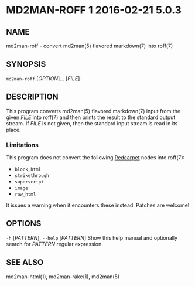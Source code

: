# MD2MAN-ROFF 1                   2016-02-21                            5.0.3

## NAME

md2man-roff - convert md2man(5) flavored markdown(7) into roff(7)

## SYNOPSIS

`md2man-roff` [*OPTION*]... [*FILE*]

## DESCRIPTION

This program converts md2man(5) flavored markdown(7) input from the given
*FILE* into roff(7) and then prints the result to the standard output stream.
If *FILE* is not given, then the standard input stream is read in its place.

### Limitations

This program does not convert the following [Redcarpet] nodes into roff(7):

  * `block_html`
  * `strikethrough`
  * `superscript`
  * `image`
  * `raw_html`

It issues a warning when it encounters these instead.  Patches are welcome!

## OPTIONS

`-h` [*PATTERN*], `--help` [*PATTERN*]
  Show this help manual and optionally search for *PATTERN* regular expression.

## SEE ALSO

md2man-html(1), md2man-rake(1), md2man(5)

[Redcarpet]: https://github.com/vmg/redcarpet